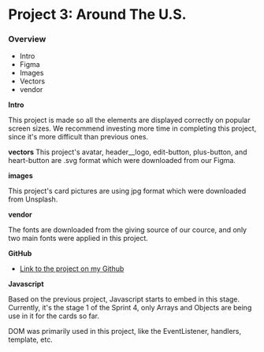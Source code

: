# Project 3: Around The U.S.

### Overview

- Intro
- Figma
- Images
- Vectors
- vendor

**Intro**

This project is made so all the elements are displayed correctly on popular screen sizes. We recommend investing more time in completing this project, since it's more difficult than previous ones.

**vectors**
This project's avatar, header\_\_logo, edit-button, plus-button, and heart-button are .svg format which were downloaded from our Figma.

**images**

This project's card pictures are using jpg format which were downloaded from Unsplash.

**vendor**

The fonts are downloaded from the giving source of our cource, and only two main fonts were applied in this project.

**GitHub**

- [Link to the project on my Github](https://imluoai.github.io/se_project_aroundtheus/)

**Javascript**

Based on the previous project, Javascript starts to embed in this stage. Currently, it's the stage 1 of the Sprint 4, only Arrays and Objects are being use in it for the cards so far.

DOM was primarily used in this project, like the EventListener, handlers, template, etc.
